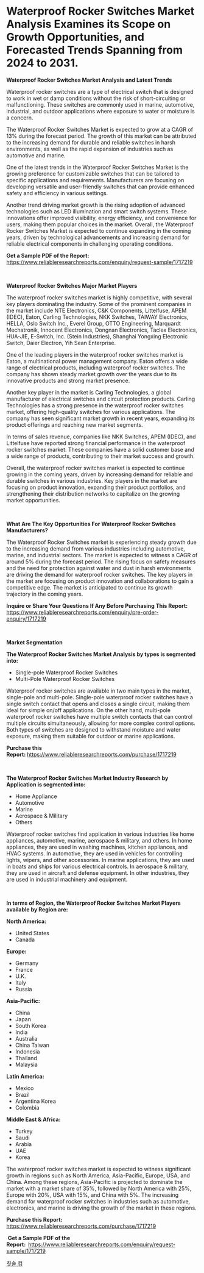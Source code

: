 <p><h1>Waterproof Rocker Switches Market Analysis Examines its Scope on Growth Opportunities, and Forecasted Trends Spanning from 2024 to 2031.</h1></p><p><strong>Waterproof Rocker Switches Market Analysis and Latest Trends</strong></p>
<p><p>Waterproof rocker switches are a type of electrical switch that is designed to work in wet or damp conditions without the risk of short-circuiting or malfunctioning. These switches are commonly used in marine, automotive, industrial, and outdoor applications where exposure to water or moisture is a concern.</p><p>The Waterproof Rocker Switches Market is expected to grow at a CAGR of 13% during the forecast period. The growth of this market can be attributed to the increasing demand for durable and reliable switches in harsh environments, as well as the rapid expansion of industries such as automotive and marine.</p><p>One of the latest trends in the Waterproof Rocker Switches Market is the growing preference for customizable switches that can be tailored to specific applications and requirements. Manufacturers are focusing on developing versatile and user-friendly switches that can provide enhanced safety and efficiency in various settings.</p><p>Another trend driving market growth is the rising adoption of advanced technologies such as LED illumination and smart switch systems. These innovations offer improved visibility, energy efficiency, and convenience for users, making them popular choices in the market. Overall, the Waterproof Rocker Switches Market is expected to continue expanding in the coming years, driven by technological advancements and increasing demand for reliable electrical components in challenging operating conditions.</p></p>
<p><strong>Get a Sample PDF of the Report:&nbsp;</strong> <a href="https://www.reliableresearchreports.com/enquiry/request-sample/1717219">https://www.reliableresearchreports.com/enquiry/request-sample/1717219</a></p>
<p>&nbsp;</p>
<p><strong>Waterproof Rocker Switches Major Market Players</strong></p>
<p><p>The waterproof rocker switches market is highly competitive, with several key players dominating the industry. Some of the prominent companies in the market include NTE Electronics, C&K Components, Littelfuse, APEM (IDEC), Eaton, Carling Technologies, NKK Switches, TAIWAY Electronics, HELLA, Oslo Switch Inc., Everel Group, OTTO Engineering, Marquardt Mechatronik, Innocent Electronics, Dongnan Electronics, Taclex Electronics, HUA-JIE, E-Switch, Inc. (Stein Industries), Shanghai Yongxing Electronic Switch, Daier Electron, Yih Sean Enterprise.</p><p>One of the leading players in the waterproof rocker switches market is Eaton, a multinational power management company. Eaton offers a wide range of electrical products, including waterproof rocker switches. The company has shown steady market growth over the years due to its innovative products and strong market presence.</p><p>Another key player in the market is Carling Technologies, a global manufacturer of electrical switches and circuit protection products. Carling Technologies has a strong presence in the waterproof rocker switches market, offering high-quality switches for various applications. The company has seen significant market growth in recent years, expanding its product offerings and reaching new market segments.</p><p>In terms of sales revenue, companies like NKK Switches, APEM (IDEC), and Littelfuse have reported strong financial performance in the waterproof rocker switches market. These companies have a solid customer base and a wide range of products, contributing to their market success and growth.</p><p>Overall, the waterproof rocker switches market is expected to continue growing in the coming years, driven by increasing demand for reliable and durable switches in various industries. Key players in the market are focusing on product innovation, expanding their product portfolios, and strengthening their distribution networks to capitalize on the growing market opportunities.</p></p>
<p>&nbsp;</p>
<p><strong>What Are The Key Opportunities For Waterproof Rocker Switches Manufacturers?</strong></p>
<p><p>The Waterproof Rocker Switches market is experiencing steady growth due to the increasing demand from various industries including automotive, marine, and industrial sectors. The market is expected to witness a CAGR of around 5% during the forecast period. The rising focus on safety measures and the need for protection against water and dust in harsh environments are driving the demand for waterproof rocker switches. The key players in the market are focusing on product innovation and collaborations to gain a competitive edge. The market is anticipated to continue its growth trajectory in the coming years. </p></p>
<p><strong>Inquire or Share Your Questions If Any Before Purchasing This Report:</strong> <a href="https://www.reliableresearchreports.com/enquiry/pre-order-enquiry/1717219">https://www.reliableresearchreports.com/enquiry/pre-order-enquiry/1717219</a></p>
<p>&nbsp;</p>
<p><strong>Market Segmentation</strong></p>
<p><strong>The Waterproof Rocker Switches Market Analysis by types is segmented into:</strong></p>
<p><ul><li>Single-pole Waterproof Rocker Switches</li><li>Multi-Pole Waterproof Rocker Switches</li></ul></p>
<p><p>Waterproof rocker switches are available in two main types in the market, single-pole and multi-pole. Single-pole waterproof rocker switches have a single switch contact that opens and closes a single circuit, making them ideal for simple on/off applications. On the other hand, multi-pole waterproof rocker switches have multiple switch contacts that can control multiple circuits simultaneously, allowing for more complex control options. Both types of switches are designed to withstand moisture and water exposure, making them suitable for outdoor or marine applications.</p></p>
<p><strong>Purchase this Report:&nbsp;</strong><a href="https://www.reliableresearchreports.com/purchase/1717219">https://www.reliableresearchreports.com/purchase/1717219</a></p>
<p>&nbsp;</p>
<p><strong>The Waterproof Rocker Switches Market Industry Research by Application is segmented into:</strong></p>
<p><ul><li>Home Appliance</li><li>Automotive</li><li>Marine</li><li>Aerospace & Military</li><li>Others</li></ul></p>
<p><p>Waterproof rocker switches find application in various industries like home appliances, automotive, marine, aerospace & military, and others. In home appliances, they are used in washing machines, kitchen appliances, and HVAC systems. In automotive, they are used in vehicles for controlling lights, wipers, and other accessories. In marine applications, they are used in boats and ships for various electrical controls. In aerospace & military, they are used in aircraft and defense equipment. In other industries, they are used in industrial machinery and equipment.</p></p>
<p>&nbsp;</p>
<p><strong>In terms of Region, the Waterproof Rocker Switches Market Players available by Region are:</strong></p>
<p>
    <p> <strong> North America: </strong>
        <ul>
            <li>United States</li>
            <li>Canada</li>
        </ul>
        </p> 
    <p> <strong> Europe: </strong>
        <ul>
            <li>Germany</li>
            <li>France</li>
            <li>U.K.</li>
            <li>Italy</li>
            <li>Russia</li>
        </ul>
        </p> 
    <p> <strong> Asia-Pacific: </strong>
        <ul>
            <li>China</li>
            <li>Japan</li>
            <li>South Korea</li>
            <li>India</li>
            <li>Australia</li>
            <li>China Taiwan</li>
            <li>Indonesia</li>
            <li>Thailand</li>
            <li>Malaysia</li>
        </ul>
        </p> 
    <p> <strong> Latin America: </strong>
        <ul>
            <li>Mexico</li>
            <li>Brazil</li>
            <li>Argentina Korea</li>
            <li>Colombia</li>
        </ul>
        </p> 
    <p> <strong> Middle East & Africa: </strong>
        <ul>
            <li>Turkey</li>
            <li>Saudi</li>
            <li>Arabia</li>
            <li>UAE</li>
            <li>Korea</li>
        </ul>
    </p>
    </p>
<p><p>The waterproof rocker switches market is expected to witness significant growth in regions such as North America, Asia-Pacific, Europe, USA, and China. Among these regions, Asia-Pacific is projected to dominate the market with a market share of 35%, followed by North America with 25%, Europe with 20%, USA with 15%, and China with 5%. The increasing demand for waterproof rocker switches in industries such as automotive, electronics, and marine is driving the growth of the market in these regions.</p></p>
<p><strong>Purchase this Report: </strong><a href="https://www.reliableresearchreports.com/purchase/1717219">https://www.reliableresearchreports.com/purchase/1717219</a></p>
<p>&nbsp;<strong>Get a Sample PDF of the Report:&nbsp;&nbsp;</strong><a href="https://www.reliableresearchreports.com/enquiry/request-sample/1717219">https://www.reliableresearchreports.com/enquiry/request-sample/1717219</a></p>
<p><strong></strong></p>
<p><p><a href="https://github.com/qpfbabw35734906/Market-Research-Report-List-1/blob/main/21460619563.md">칫솔 컵</a></p></p>
